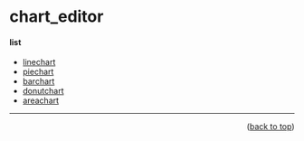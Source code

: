 <a name="topage"></a>

# chart_editor


#### list

* [linechart](https://graphmaker.imageonline.co/linechart.php)
* [piechart](https://graphmaker.imageonline.co/piechart.php)
* [barchart](https://graphmaker.imageonline.co/barchart.php)
* [donutchart](https://graphmaker.imageonline.co/donutchart.php)
* [areachart](https://graphmaker.imageonline.co/areachart.php)


-----

<p align="right">(<a href="#topage">back to top</a>)</p>
<br/>
<br/>
